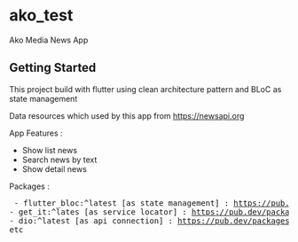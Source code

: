 # ako_test

Ako Media News App

## Getting Started

This project build with flutter using clean architecture pattern and BLoC as state management 

Data resources which used by this app from https://newsapi.org

App Features :
<ul>
<li>Show list news</li>
<li>Search news by text</li>
<li>Show detail news</li>
</ul>
    

Packages :
    <pre>
    - flutter_bloc:^latest
        [as state management] : https://pub.dev/packages/flutter_bloc
    - get_it:^lates
        [as service locator] : https://pub.dev/packages/get_it
    - dio:^latest
        [as api connection] : https://pub.dev/packages/dio
    - etc
    </pre>


